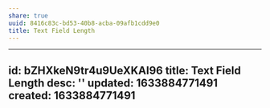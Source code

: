 ```yaml
---
share: true
uuid: 8416c83c-bd53-40b8-acba-09afb1cdd9e0
title: Text Field Length
---
```

---
id: bZHXkeN9tr4u9UeXKAI96
title: Text Field Length
desc: ''
updated: 1633884771491
created: 1633884771491
---
